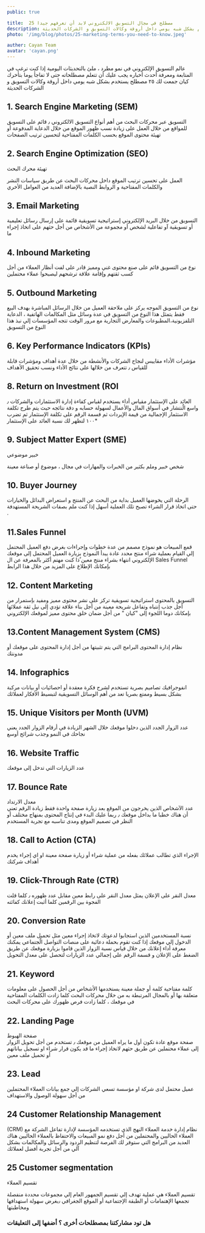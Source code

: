```yaml
---
public: true

title:  25 مصطلح في مجال التسويق الالكتروني لابد أن تعرفهم جيدا 
description: إذا كنت ترغب في المتابعة ومعرفة أحدث أخباره يجب عليك أن تتعلم مصطلحاته حتى لا تفاجأ يوما بتأخرك كيان جمعت لك ٢٥ مصطلح يستخدم بشكل شبه يومي داخل أروقة وكالات التسويق و الشركات الحديثة
photo: '/img/blog/photos/25-marketing-terms-you-need-to-know.jpeg'

auther: Cayan Team
avatar: 'cayan.png'
---
```

عالم التسويق الإلكتروني في نمو مطرد ، ملئ بالتحديثات اليومية 
إذا كنت ترغب في المتابعة ومعرفة أحدث أخباره يجب عليك أن تتعلم مصطلحاته حتى لا تفاجأ يوما بتأخرك 
كيان جمعت لك ٢٥ مصطلح يستخدم بشكل شبه يومي داخل أروقة وكالات التسويق و الشركات الحديثة 


## 1. Search Engine Marketing (SEM)
 
 التسويق عبر محركات البحث من أهم أنواع التسويق الالكتروني ٫ قائم على التسويق للمواقع من خلال العمل على زيادة نسب ظهور الموقع من خلال الدعاية المدفوعة أو تهيئة محتوى الموقع بحسب الكلمات المفتاحية لتحسين ترتيب الصفحات 
## 2. Search Engine Optimization (SEO)
تهيئة محرك البحث 

العمل على تحسين ترتيب الموقع داخل محركات البحث عن طريق سياسات النشر والكلمات المفتاحية و الروابط النصية بالإضافة  العديد من العوامل الأخري 




## 3. Email Marketing


التسويق من خلال البريد الإلكتروني 
إستراتيجية تسويقية قائمة على إرسال رسائل تعليمية أو تسويقية آو تفاعلية لشخص أو مجموعة من الأشخاص من أجل حثهم على اتخاذ إجراء ما 
 
## 4. Inbound Marketing
 
نوع من التسويق قائم على صنع محتوى غني ومميز قادر على لفت أنظار العملاء من أجل كسب ثقتهم وإقامة علاقة ترشحهم ليصبحوا عملاء محتملين 
## 5. Outbound Marketing
نوع من التسويق الموجه يركز على ملاحقة العميل من خلال الرسائل المباشرة بهدف البيع فقط 
يتمثل هذا النوع من التسويق في عدة وسائل مثل المكالمات الهاتفية ، الدعاية التلفزيونية،المطبوعات والمعارض التجارية 
 مع مرور الوقت تتجه المؤسسات إلي نبذ هذا النوع من التسويق
 
## 6. Key Performance Indicators (KPIs)
مؤشرات الأداء
مقاييس لنجاح الشركات والأنشطة من خلال عدة أهداف ومؤشرات قابلة للقياس ٫ تتعرف من خلالها على نتائج الأداء ونسب تحقيق الأهداف 



## 8. Return on Investment (ROI
العائد على الإستثمار 
مقياس أداء يستخدم لقياس كفاءة إدارة الاستثمارات والشركات ٫ واسع الٌنتشار في أسواق المال والأعمال 
لسهولة حسابه و دقة نتائجه 
حيث يتم طرح تكلفة الاستثمار الإجمالية من قيمة الإيردات ثم قسمة الرقم على تكلفة الإستثمار ثم تضرب *١٠٠ لتظهر لك نسبة العائد على الإستثمار 
 
## 9. Subject Matter Expert (SME)
خبير موضوعي 

شخص خبير وملم بكثير من الخبرات والمهارات  في مجال ، موضوع أو صناعة معينة 
 
## 10. Buyer Journey


الرحلة التي يخوضها العميل بداية من البحث عن المنتج و استعراض البدائل والخيارات حتى اتخاذ قرار الشراء 
تصبح تلك العملية أسهل إذا كنت ملم بصفات الشريحة المستهدفة .

## 11.Sales Funnel
قمع المبيعات 
هو نموذج مصمم من عدة خطوات وإجراءات بغرض دفع العميل المحتمل إلي القيام بعملية شراء منتج محدد 
عادة يبدأ النموذج بزيارة العميل المحتمل إلى موقعك الإلكتروني انتهاء بشراء منتج معين 
ٌذا كنت مهتم أكثر بالمعرفة عن ال Sales Funnel بإمكانك الإطلاع على المزيد من خلال هذا الرابط 

## 12. Content Marketing
التسويق بالمحتوى 
استراتيجية  تسويقية تركز على نشر محتوى مميز ومفيد بإستمرار من أجل جذب إنتباه وتفاعل 
 شريحة معينة من أجل بناء علاقة تؤدي إلى نيل ثقة عملائها 
بإمكانك دوما اللجوء إلى "كيان " من أجل ضمان خلق محتوى مميز لموقعك الإلكتروني 
 
 
## 13.Content Management System (CMS)
نظام إدارة المحتوى 
البرامج التي يتم تثبيتها من أجل إدارة المحتوى على موقعك أو مدونتك 
 
## 14. Infographics
انفوجرافيك
تصاميم بصرية تستخدم لشرح فكرة معقدة أو احصائيات أو بيانات مركبة بشكل بسيط وممتع بصريا 
تعد من أهم الوسائل التسويقية لتبسيط الأفكار لعملائك 

## 15. Unique Visitors per Month (UVM)
عدد الزوار الجدد الذين دخلوا موقعك خلال الشهر 
الزيادة في أرقام الزوار الجدد يعني نجاحك في النمو وجذب شرائح أوسع 
 
## 16. Website Traffic
عدد الزيارات التي تدخل إلى موقعك 

## 17. Bounce Rate
معدل الارتداد  
عدد الآشخاص الذين يخرجون من الموقع بعد زيارة صفحة واحدة فقط 
زيادة الرقم تعني أن هناك خطبا ما بداخل موقعك ٫ ربما عليك البدء في إنتاج المحتوى بمنهاج مختلف أو النظر في تصميم الموقع ومدى تناسبه مع تجربة المستخدم 


## 18. Call to Action (CTA)
 
الإجراء الذي تطالب عملائك بفعله من عملية شراء أو زيارة صفحة معينة او اي إجراء يخدم أهداف شركتك 
 
## 19. Click-Through Rate (CTR)
معدل النقر على الإعلان 
يمثل معدل النقر على رابط معين مقابل عدد ظهوره ٫ كلما قلت الفجوة بين الرقمين كلما أثبت إعلانك كفائته 


## 20. Conversion Rate
نسبة المستخدمين الذين استجابوا لدعوتك لاتخاذ إجراء معين مثل تحميل ملف معين أو الدخول إلي موقعك 
 إذا كنت تقوم بحملة دعائية على منصات التواصل الٌجتماعي يمكنك معرفة أداء إعلانك من خلال قياس  نسبة الزوار الذين قاموا بزيارة موقعك عن طريق الضغط على الإعلان و قسمة الرقم على إجمالي عدد الزيارات لتحصل على معدل التحويل 


## 21. Keyword
كلمة مفتاحية 
كلمة أو جملة معينة يستخدمها الأشخاص من أجل الحصول على معلومات متعلقة بها أو بالمجال المرتبطة به من خلال محركات البحث 
كلما زادت الكلمات المفتاحية في موقعك ، كلما زادت فرص ظهورك على محركات البحث 

## 22. Landing Page
صفحة الهبوط  
صفحة موقع عادة تكون أول ما يراه العميل من موقعك ٫ تستخدم من أجل تحويل الزوار إلى عملاء محتملين عن طريق حثهم لاتخاذ إجراء ما قد يكون قرار شراء او تسجيل بياناتهم أو تحميل ملف معين 

## 23. Lead
عميل محتمل لدى شركة او مؤسسة 
تسعي الشركات إلي جمع بيانات العملاء المحتملين من أجل سهولة الوصول والاستهداف 


## 24   Customer Relationship Management
 (CRM)
نظام إدارة خدمة العملاء 
النهج الذي تستخدمه المؤسسة لإدارة تفاعل الشركة مع العملاء الحاليين والمحتملين من أجل دفع نمو المبيعات والاحتفاظ بالعملاء الحاليين 
هناك العديد من البرامج التي ستوفر لك الفرصة لتنظيم الردود والرسائل والمكالمات بشكل آلي من أجل تجربة أفضل لعملائك 

## 25 Customer segmentation
تقسيم العملاء

تقسيم العملاء هي عملية تهدف إلي تقسيم الجمهور العام إلي مجموعات محددة منفصلة تجمعها الإهتمامات أو الطبقة الإجتماعية أو الموقع الجغرافي ٫بغرض سهولة استهدافها ومخاطبتها 





### هل تود مشاركتنا بمصطلحات أخرى ؟ أضفها إلى التعليقات 


